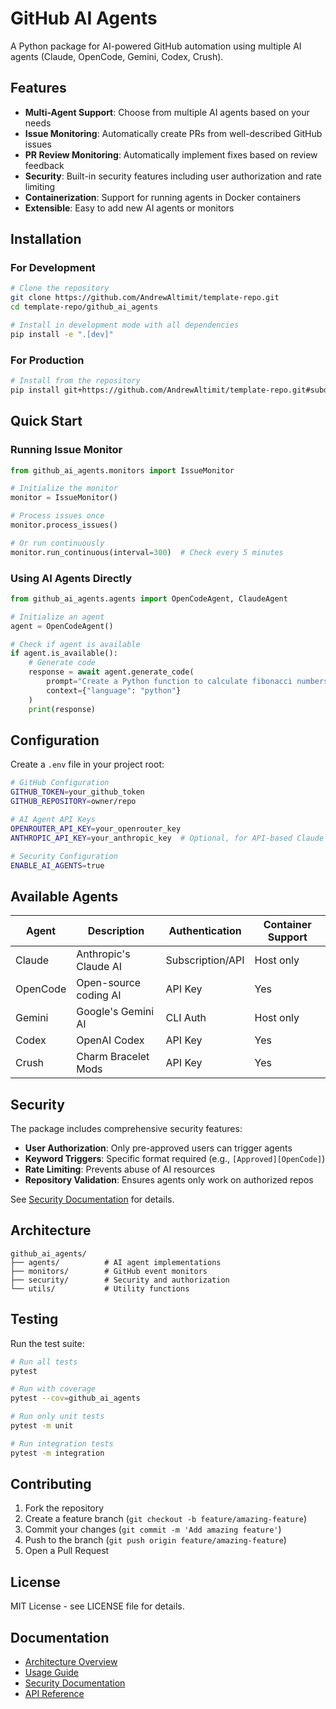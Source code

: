 # GitHub AI Agents

A Python package for AI-powered GitHub automation using multiple AI agents (Claude, OpenCode, Gemini, Codex, Crush).

## Features

- **Multi-Agent Support**: Choose from multiple AI agents based on your needs
- **Issue Monitoring**: Automatically create PRs from well-described GitHub issues
- **PR Review Monitoring**: Automatically implement fixes based on review feedback
- **Security**: Built-in security features including user authorization and rate limiting
- **Containerization**: Support for running agents in Docker containers
- **Extensible**: Easy to add new AI agents or monitors

## Installation

### For Development

```bash
# Clone the repository
git clone https://github.com/AndrewAltimit/template-repo.git
cd template-repo/github_ai_agents

# Install in development mode with all dependencies
pip install -e ".[dev]"
```

### For Production

```bash
# Install from the repository
pip install git+https://github.com/AndrewAltimit/template-repo.git#subdirectory=github_ai_agents
```

## Quick Start

### Running Issue Monitor

```python
from github_ai_agents.monitors import IssueMonitor

# Initialize the monitor
monitor = IssueMonitor()

# Process issues once
monitor.process_issues()

# Or run continuously
monitor.run_continuous(interval=300)  # Check every 5 minutes
```

### Using AI Agents Directly

```python
from github_ai_agents.agents import OpenCodeAgent, ClaudeAgent

# Initialize an agent
agent = OpenCodeAgent()

# Check if agent is available
if agent.is_available():
    # Generate code
    response = await agent.generate_code(
        prompt="Create a Python function to calculate fibonacci numbers",
        context={"language": "python"}
    )
    print(response)
```

## Configuration

Create a `.env` file in your project root:

```bash
# GitHub Configuration
GITHUB_TOKEN=your_github_token
GITHUB_REPOSITORY=owner/repo

# AI Agent API Keys
OPENROUTER_API_KEY=your_openrouter_key
ANTHROPIC_API_KEY=your_anthropic_key  # Optional, for API-based Claude

# Security Configuration
ENABLE_AI_AGENTS=true
```

## Available Agents

| Agent | Description | Authentication | Container Support |
|-------|-------------|----------------|-------------------|
| Claude | Anthropic's Claude AI | Subscription/API | Host only |
| OpenCode | Open-source coding AI | API Key | Yes |
| Gemini | Google's Gemini AI | CLI Auth | Host only |
| Codex | OpenAI Codex | API Key | Yes |
| Crush | Charm Bracelet Mods | API Key | Yes |

## Security

The package includes comprehensive security features:

- **User Authorization**: Only pre-approved users can trigger agents
- **Keyword Triggers**: Specific format required (e.g., `[Approved][OpenCode]`)
- **Rate Limiting**: Prevents abuse of AI resources
- **Repository Validation**: Ensures agents only work on authorized repos

See [Security Documentation](docs/security.md) for details.

## Architecture

```
github_ai_agents/
├── agents/          # AI agent implementations
├── monitors/        # GitHub event monitors
├── security/        # Security and authorization
└── utils/           # Utility functions
```

## Testing

Run the test suite:

```bash
# Run all tests
pytest

# Run with coverage
pytest --cov=github_ai_agents

# Run only unit tests
pytest -m unit

# Run integration tests
pytest -m integration
```

## Contributing

1. Fork the repository
2. Create a feature branch (`git checkout -b feature/amazing-feature`)
3. Commit your changes (`git commit -m 'Add amazing feature'`)
4. Push to the branch (`git push origin feature/amazing-feature`)
5. Open a Pull Request

## License

MIT License - see LICENSE file for details.

## Documentation

- [Architecture Overview](docs/architecture.md)
- [Usage Guide](docs/usage.md)
- [Security Documentation](docs/security.md)
- [API Reference](docs/api.md)
